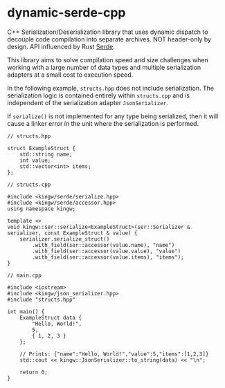 # dynamic-serde-cpp

C++ Serialization/Deserialization library that uses dynamic dispatch to decouple code compilation into separate archives. NOT header-only by design. API influenced by Rust [Serde](https://serde.rs/).

This library aims to solve compilation speed and size challenges when working with a large number of data types and multiple serialization adapters at a small cost to execution speed.

In the following example, `structs.hpp` does not include serialization. The serialization logic is contained entirely within `structs.cpp` and is independent of the serialization adapter `JsonSerializer`.

If `serialize()` is not implemented for any type being serialized, then it will cause a linker error in the unit where the serialization is performed.
```
// structs.hpp

struct ExampleStruct {
    std::string name;
    int value;
    std::vector<int> items;
};
```
```
// structs.cpp

#include <kingw/serde/serialize.hpp>
#include <kingw/serde/accessor.hpp>
using namespace kingw;

template <>
void kingw::ser::serialize<ExampleStruct>(ser::Serializer & serializer, const ExampleStruct & value) {
    serializer.serialize_struct()
        .with_field(ser::accessor(value.name), "name")
        .with_field(ser::accessor(value.value), "value")
        .with_field(ser::accessor(value.items), "items");
}
```
```
// main.cpp

#include <iostream>
#include <kingw/json_serializer.hpp>
#include "structs.hpp"

int main() {
    ExampleStruct data {
        "Hello, World!",
        5,
        { 1, 2, 3 }
    };

    // Prints: {"name":"Hello, World!","value":5,"items":[1,2,3]}
    std::cout << kingw::JsonSerializer::to_string(data) << "\n";
    
    return 0;
}
```

